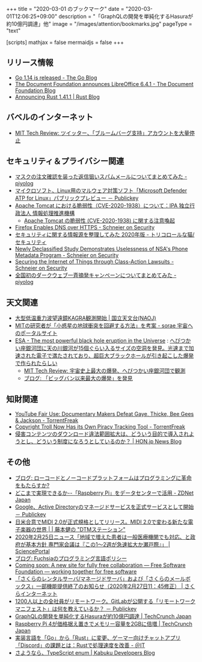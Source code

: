 +++
title = "2020-03-01 のブックマーク"
date =  "2020-03-01T12:06:25+09:00"
description = "「GraphQLの開発を単純化するHasuraが約10億円調達」他"
image = "/images/attention/bookmarks.jpg"
pageType = "text"

[scripts]
  mathjax = false
  mermaidjs = false
+++

## リリース情報

- [Go 1.14 is released - The Go Blog](https://blog.golang.org/go1.14)
- [The Document Foundation announces LibreOffice 6.4.1 - The Document Foundation Blog](https://blog.documentfoundation.org/blog/2020/02/27/libreoffice-641/)
- [Announcing Rust 1.41.1 | Rust Blog](https://blog.rust-lang.org/2020/02/27/Rust-1.41.1.html)

## バベルのインターネット

- [MIT Tech Review: ツイッター、「ブルームバーグ支持」アカウントを大量停止](https://www.technologyreview.jp/nl/twitter-has-suspended-70-pro-bloomberg-accounts-for-platform-manipulation/)

## セキュリティ＆プライバシー関連

- [マスクの注文確認を装った返信狙いスパムメールについてまとめてみた - piyolog](https://piyolog.hatenadiary.jp/entry/2020/02/25/061117)
- [マイクロソフト、Linux用のマルウェア対策ソフト「Microsoft Defender ATP for Linux」パブリックプレビュー － Publickey](https://www.publickey1.jp/blog/20/linuxmicrosoft_defender_atp_for_linux.html)
- [Apache Tomcat における脆弱性（CVE-2020-1938）について：IPA 独立行政法人 情報処理推進機構](https://www.ipa.go.jp/security/ciadr/vul/alert20200225.html)
    - [Apache Tomcat の脆弱性 (CVE-2020-1938) に関する注意喚起](https://www.jpcert.or.jp/at/2020/at200009.html)
- [Firefox Enables DNS over HTTPS - Schneier on Security](https://www.schneier.com/blog/archives/2020/02/firefox_enables.html)
- [セキュリティに関する情報源を整理してみた 2020年版 - トリコロールな猫/セキュリティ](https://security.nekotricolor.com/entry/my-news-source-about-information-security-2020)
- [Newly Declassified Study Demonstrates Uselessness of NSA's Phone Metadata Program - Schneier on Security](https://www.schneier.com/blog/archives/2020/02/newly_declassif.html)
- [Securing the Internet of Things through Class-Action Lawsuits - Schneier on Security](https://www.schneier.com/blog/archives/2020/02/securing_the_in.html)
- [全国初のダークウェブ一斉摘発キャンペーンについてまとめてみた - piyolog](https://piyolog.hatenadiary.jp/entry/2020/02/28/070150)

## 天文関連

- [大型低温重力波望遠鏡KAGRA観測開始 | 国立天文台(NAOJ)](https://www.nao.ac.jp/news/topics/2020/20200225-kagra.html)
- [MITの研究者が「小惑星の地球衝突を回避する方法」を考案 - sorae 宇宙へのポータルサイト](https://sorae.info/space/20200225-mit.html)
- [ESA - The most powerful black hole eruption in the Universe](http://www.esa.int/Science_Exploration/Space_Science/The_most_powerful_black_hole_eruption_in_the_Universe) : [へびつかい座銀河団に天の川銀河が15個ぐらい入るサイズの空洞を発見。光速まで加速された電子で満たされており、超巨大ブラックホールが引き起こした爆発で作られたらしい](https://news.local-group.jp/20200229.html#p01)
    - [MIT Tech Review: 宇宙史上最大の爆発、へびつかい座銀河団で観測](https://www.technologyreview.jp/nl/astronomers-have-detected-the-biggest-explosion-in-the-universe/)
    - [ブログ: 「ビッグバン以来最大の爆発」を発見](https://okuranagaimo.blogspot.com/2020/03/blog-post.html)

## 知財関連

- [YouTube Fair Use: Documentary Makers Defeat Gaye, Thicke, Bee Gees & Jackson - TorrentFreak](https://torrentfreak.com/youtube-fair-use-documentary-makers-defeat-gaye-thicke-bee-gees-jackson-200223/)
- [Copyright Troll Now Has its Own Piracy Tracking Tool - TorrentFreak](https://torrentfreak.com/copyright-troll-now-has-its-own-piracy-tracking-tool-200223/)
- [侵害コンテンツのダウンロード違法範囲拡大は、どういう目的で導入されようとし、どういう制度になろうとしているのか？ | HON.jp News Blog](https://hon.jp/news/1.0/0/28163)

## その他

- [ブログ: ローコードとノーコードプラットフォームはプログラミングに革命をもたらすか?](https://okuranagaimo.blogspot.com/2020/02/blog-post_24.html)
- [どこまで実現できるか--「Raspberry Pi」をデータセンターで活用 - ZDNet Japan](https://japan.zdnet.com/article/35149753/)
- [Google、Active Directoryのマネージドサービスを正式サービスとして開始 － Publickey](https://www.publickey1.jp/blog/20/googleactive_directory_1.html)
- [日米合意でMIDI 2.0が正式規格としてリリース。MIDI 2.0で変わる新たな電子楽器の世界 | | 藤本健の "DTMステーション"](https://www.dtmstation.com/archives/28653.html)
- [2020年2月25日ニュース「地域で増えた患者は一般医療機関でも対応、と政府が基本方針 専門家会議は『この1～2週が急速拡大か瀬戸際』」 | SciencePortal](https://scienceportal.jst.go.jp/news/newsflash_review/newsflash/2020/02/20200225_01.html)
- [ブログ: Fuchsiaのプログラミング言語ポリシー](https://okuranagaimo.blogspot.com/2020/02/fuchsia.html)
- [Coming soon: A new site for fully free collaboration — Free Software Foundation — working together for free software](https://www.fsf.org/blogs/sysadmin/coming-soon-a-new-site-for-fully-free-collaboration)
- [「さくらのレンタルサーバ/マネージドサーバ」および「さくらのメールボックス」一部機能提供終了のお知らせ（2020年2月27日11：45修正） | さくらインターネット](https://www.sakura.ad.jp/information/announcements/2020/02/27/1968202805/)
- [1200人以上の全社員がリモートワーク。GitLabが公開する「リモートワークマニフェスト」は何を教えているか？ － Publickey](https://www.publickey1.jp/blog/20/120066gitlab.html)
- [GraphQLの開発を単純化するHasuraが約10億円調達  |  TechCrunch Japan](https://techcrunch.com/2020/02/26/hasura-raises-9-9m-series-a-to-simplify-graphql-for-developers/)
- [Raspberry Pi 4が価格据え置きでメモリー容量を2GBに倍増  |  TechCrunch Japan](https://techcrunch.com/2020/02/28/the-raspberry-pi-4-gets-more-ram-for-35/)
- [実装言語を「Go」から「Rust」に変更、ゲーマー向けチャットアプリ「Discord」の課題とは：Rustで処理速度を改善 - ＠IT](https://www.atmarkit.co.jp/ait/articles/2002/10/news038.html)
- [さようなら、TypeScript enum | Kabuku Developers Blog](https://www.kabuku.co.jp/developers/good-bye-typescript-enum)
